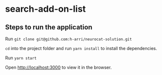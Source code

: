 # search-add-on-list

## Steps to run the application

Run `git clone git@github.com:h-arri/neurocat-solution.git`


`cd` into the project folder and run `yarn install` to install the dependencies.

Run `yarn start`

Open [http://localhost:3000](http://localhost:3000) to view it in the browser.
